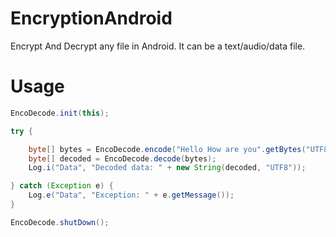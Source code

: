 # EncryptionAndroid
Encrypt And Decrypt any file in Android. It can be a text/audio/data file.


# Usage

```java
EncoDecode.init(this);

try {

    byte[] bytes = EncoDecode.encode("Hello How are you".getBytes("UTF8"));
    byte[] decoded = EncoDecode.decode(bytes);
    Log.i("Data", "Decoded data: " + new String(decoded, "UTF8"));

} catch (Exception e) {
    Log.e("Data", "Exception: " + e.getMessage());
}

EncoDecode.shutDown();
```
